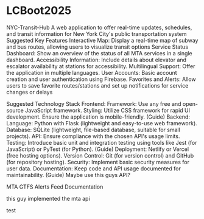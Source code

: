 # LCBoot2025
NYC-Transit-Hub
A web application to offer real-time updates, schedules, and transit information for New York City's public transportation system
Suggested Key Features
Interactive Map: Display a real-time map of subway and bus routes, allowing users to visualize transit options Service Status Dashboard: Show an overview of the status of all MTA services in a single dashboard. Accessibility Information: Include details about elevator and escalator availability at stations for accessibility. Multilingual Support: Offer the application in multiple languages. User Accounts: Basic account creation and user authentication using Firebase. Favorites and Alerts: Allow users to save favorite routes/stations and set up notifications for service changes or delays

Suggested Technology Stack
Frontend:
Framework: Use any free and open-source JavaScript framework.
Styling: Utilize CSS framework for rapid UI development. Ensure the application is mobile-friendly. (Guide)
Backend:
Language: Python with Flask (lightweight and easy-to-use web framework).
Database: SQLite (lightweight, file-based database, suitable for small projects).
API: Ensure compliance with the chosen API's usage limits.
Testing: Introduce basic unit and integration testing using tools like Jest (for JavaScript) or PyTest (for Python). (Guide)
Deployment: Netlify or Vercel (free hosting options). Version Control: Git (for version control) and GitHub (for repository hosting).
Security: Implement basic security measures for user data.
Documentation: Keep code and API usage documented for maintainability. (Guide)
Maybe use this guys API?

MTA GTFS Alerts Feed Documentation

this guy implemented the mta api

test
